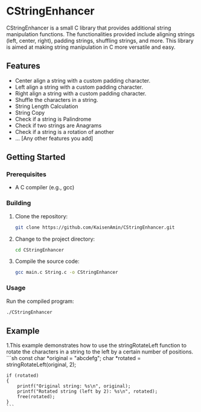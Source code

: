 # CStringEnhancer

CStringEnhancer is a small C library that provides additional string manipulation functions. The functionalities provided include aligning strings (left, center, right), padding strings, shuffling strings, and more. This library is aimed at making string manipulation in C more versatile and easy.

## Features

- Center align a string with a custom padding character.
- Left align a string with a custom padding character.
- Right align a string with a custom padding character.
- Shuffle the characters in a string.
- String Length Calculation
- String Copy
- Check if a string is Palindrome
- Check if two strings are Anagrams
- Check if a string is a rotation of another
- ... [Any other features you add]

## Getting Started

### Prerequisites

- A C compiler (e.g., gcc)

### Building

1. Clone the repository:

    ```sh
    git clone https://github.com/KaisenAmin/CStringEnhancer.git
    ```

2. Change to the project directory:

    ```sh
    cd CStringEnhancer
    ```

3. Compile the source code:

    ```sh
    gcc main.c String.c -o CStringEnhancer
    ```

### Usage

Run the compiled program:

```sh
./CStringEnhancer
```

## Example
1.This example demonstrates how to use the stringRotateLeft function to rotate the characters in a string to the left by a certain number of positions.
    ```sh
    const char *original = "abcdefg";
    char *rotated = stringRotateLeft(original, 2);
    
    if (rotated) 
    {
        printf("Original string: %s\n", original);
        printf("Rotated string (left by 2): %s\n", rotated);
        free(rotated);
    }
    ```

    
